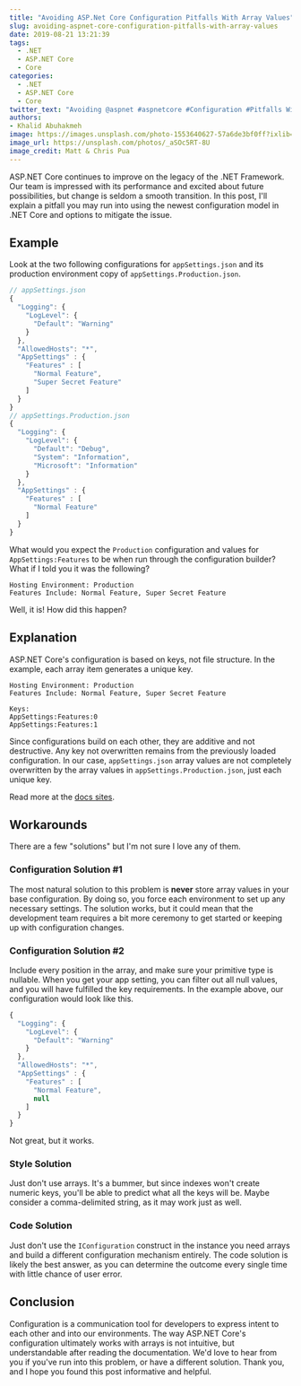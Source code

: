 ```yaml
---
title: "Avoiding ASP.Net Core Configuration Pitfalls With Array Values"
slug: avoiding-aspnet-core-configuration-pitfalls-with-array-values
date: 2019-08-21 13:21:39
tags:
  - .NET
  - ASP.NET Core
  - Core
categories:
  - .NET
  - ASP.NET Core
  - Core
twitter_text: "Avoiding @aspnet #aspnetcore #Configuration #Pitfalls With Array Values"
authors: 
- Khalid Abuhakmeh
image: https://images.unsplash.com/photo-1553640627-57a6de3bf0ff?ixlib=rb-1.2.1&auto=format&fit=crop&w=2391&q=80
image_url: https://unsplash.com/photos/_aSOc5RT-8U
image_credit: Matt & Chris Pua
---
```


ASP.NET Core continues to improve on the legacy of the .NET Framework. Our team is impressed with its performance and excited about future possibilities, but change is seldom a smooth transition. In this post, I'll explain a pitfall you may run into using the newest configuration model in .NET Core and options to mitigate the issue.

## Example

Look at the two following configurations for `appSettings.json` and its production environment copy of `appSettings.Production.json`.

```javascript
// appSettings.json
{
  "Logging": {
    "LogLevel": {
      "Default": "Warning"
    }
  },
  "AllowedHosts": "*",
  "AppSettings" : {
    "Features" : [
      "Normal Feature",
      "Super Secret Feature"
    ]
  }
}
// appSettings.Production.json
{
  "Logging": {
    "LogLevel": {
      "Default": "Debug",
      "System": "Information",
      "Microsoft": "Information"
    }
  },
  "AppSettings" : {
    "Features" : [
      "Normal Feature"
    ]
  }
}
```

What would you expect the `Production` configuration and values for `AppSettings:Features` to be when run through the configuration builder? What if I told you it was the following?

```
Hosting Environment: Production
Features Include: Normal Feature, Super Secret Feature
```

Well, it is! How did this happen?

## Explanation

ASP.NET Core's configuration is based on keys, not file structure. In the example, each array item generates a unique key.

```
Hosting Environment: Production
Features Include: Normal Feature, Super Secret Feature

Keys:
AppSettings:Features:0
AppSettings:Features:1
```

Since configurations build on each other, they are additive and not destructive. Any key not overwritten remains from the previously loaded configuration. In our case, `appSettings.json` array values are not completely overwritten by the array values in `appSettings.Production.json`, just each unique key.

Read more at the [docs sites](https://docs.microsoft.com/en-us/aspnet/core/fundamentals/configuration/?view=aspnetcore-2.2).

## Workarounds

There are a few "solutions" but I'm not sure I love any of them.

### Configuration Solution #1

The most natural solution to this problem is **never** store array values in your base configuration. By doing so, you force each environment to set up any necessary settings. The solution works, but it could mean that the development team requires a bit more ceremony to get started or keeping up with configuration changes.

### Configuration Solution #2

Include every position in the array, and make sure your primitive type is nullable. When you get your app setting, you can filter out all null values, and you will have fulfilled the key requirements. In the example above, our configuration would look like this.

```javascript
{
  "Logging": {
    "LogLevel": {
      "Default": "Warning"
    }
  },
  "AllowedHosts": "*",
  "AppSettings" : {
    "Features" : [
      "Normal Feature",
      null
    ]
  }
}
```

Not great, but it works.

### Style Solution

Just don't use arrays. It's a bummer, but since indexes won't create numeric keys, you'll be able to predict what all the keys will be. Maybe consider a comma-delimited string, as it may work just as well.

### Code Solution

Just don't use the `IConfiguration` construct in the instance you need arrays and build a different configuration mechanism entirely. The code solution is likely the best answer, as you can determine the outcome every single time with little chance of user error.

## Conclusion

Configuration is a communication tool for developers to express intent to each other and into our environments. The way ASP.NET Core's configuration ultimately works with arrays is not intuitive, but understandable after reading the documentation. We'd love to hear from you if you've run into this problem, or have a different solution. Thank you, and I hope you found this post informative and helpful.
